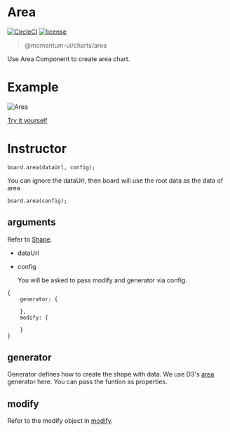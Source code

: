 # Area

[![CircleCI](https://img.shields.io/circleci/project/github/momentum-design/momentum-ui/master.svg)](https://circleci.com/gh/momentum-design/momentum-ui/)
[![license](https://img.shields.io/github/license/momentum-design/momentum-ui.svg?color=blueviolet)](https://github.com/momentum-design/momentum-ui/blob/master/charts/LICENSE)

> @momentum-ui/charts/area

Use Area Component to create area chart.

# Example

![Area](https://screenshot.codepen.io/3315115.pooGjMy.small.408ac9ea-d1a7-4e59-883d-3f7f5e8e5cea.png)

[Try it yourself](https://codepen.io/arthusliang/pen/pooGjMy)

# Instructor

```
board.area(dataUrl, config);
```

You can ignore the dataUrl, then board will use the root data as the data of area

```
board.area(config);
```

## arguments

Refer to [Shape](./shape.md).

+ dataUrl
+ config

	You will be asked to pass modify and generator via config.
	
```
{
	generator: {
	
	},
	modify: {
    
	}
}
```

## generator

Generator defines how to create the shape with data. We use D3's [area](https://github.com/d3/d3-shape/blob/v1.3.5/README.md#areas) generator here. You can pass the funtion as properties.

## modify

Refer to the modify object in [modify](../foundamentals/modify.md).